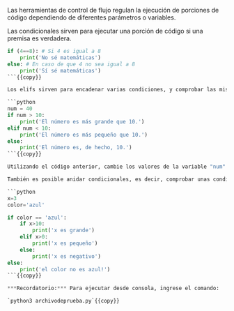 Las herramientas de control de flujo regulan la ejecución de porciones de código dependiendo de diferentes parámetros o variables.

Las condicionales sirven para ejecutar una porción de código si una premisa es verdadera.

```python
if (4==8): # Si 4 es igual a 8
    print('No sé matemáticas')
else: # En caso de que 4 no sea igual a 8
    print('Sí sé matemáticas')
```{{copy}}

Los elifs sirven para encadenar varias condiciones, y comprobar las mismas:

```python
num = 40
if num > 10:
    print('El número es más grande que 10.')
elif num < 10:
    print('El número es más pequeño que 10.')
else: 
    print('El número es, de hecho, 10.')
```{{copy}}

Utilizando el código anterior, cambie los valores de la variable "num" de manera que logre obtener las tres salidas. 

También es posible anidar condicionales, es decir, comprobar unas condiciones dentro de otras:

```python
x=3
color='azul'

if color == 'azul':
    if x>10:
        print('x es grande')
    elif x>0:
        print('x es pequeño')
    else:
        print('x es negativo')
else:
    print('el color no es azul!')
```{{copy}}

***Recordatorio:*** Para ejecutar desde consola, ingrese el comando:

`python3 archivodeprueba.py`{{copy}}

